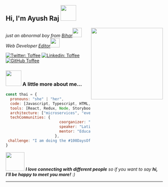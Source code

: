<h2> Hi, I'm Ayush Raj <img src="https://media.giphy.com/media/mGcNjsfWAjY5AEZNw6/giphy.gif" width="50"></h2>
<img align='right' src="https://media.giphy.com/media/ieyl9zmCjO4b4t6qoY/giphy.gif" width="230">
<p><em>just an abnormal boy from <a href="http://www.unb.br">Bihar</a><img src="https://media.giphy.com/media/fYSnHlufseco8Fh93Z/giphy.gif" width="30"></br>Web Developer <a href="#"> Editor</a><img src="https://media.giphy.com/media/WUlplcMpOCEmTGBtBW/giphy.gif" width="30"> 
</em></p>

[![Twitter: Toffee](https://img.shields.io/twitter/follow/Toffee?style=social)](#)
[![Linkedin: Toffee](https://img.shields.io/badge/-Toffee?style=flat-square&logo=Linkedin&logoColor=white&link=#)](#)
[![GitHub Toffee](https://img.shields.io/github/followers/toffee4u?label=follow&style=social)](https://github.com/Toffee4uu)


### <img src="https://media.giphy.com/media/VgCDAzcKvsR6OM0uWg/giphy.gif" width="50"> A little more about me...  

```javascript
const thai = {
  pronouns: "she" | "her",
  code: [Javascript, Typescript, HTML, CSS, Ruby, Python, Java],
  tools: [React, Redux, Node, Storybook, Styled-Components, Jest, Docker],
  architecture: ["microservices", "event-driven", "design system pattern"],
  techCommunities: {
                        coorganizer: "AfroPython",
                        speaker: "Latinity",
                        mentor: "EducaTRANSforma"
                      },
 challenge: "I am doing the #100DaysOfCode challenge focused on react and typescript"
}
```

<img src="https://media.giphy.com/media/LnQjpWaON8nhr21vNW/giphy.gif" width="60"> <em><b>I love connecting with different people</b> so if you want to say <b>hi, I'll be happy to meet you more!</b> :)</em>

---
